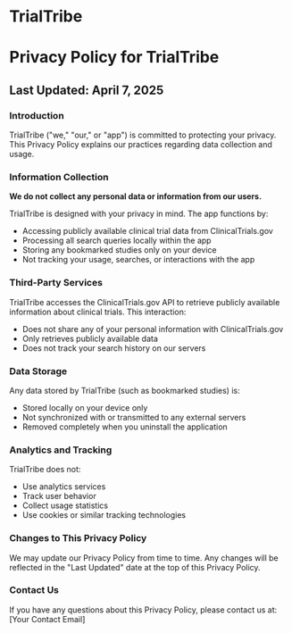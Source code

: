 # TrialTribe

# Privacy Policy for TrialTribe

## Last Updated: April 7, 2025

### Introduction

TrialTribe ("we," "our," or "app") is committed to protecting your privacy. This Privacy Policy explains our practices regarding data collection and usage.

### Information Collection

**We do not collect any personal data or information from our users.**

TrialTribe is designed with your privacy in mind. The app functions by:
- Accessing publicly available clinical trial data from ClinicalTrials.gov
- Processing all search queries locally within the app
- Storing any bookmarked studies only on your device
- Not tracking your usage, searches, or interactions with the app

### Third-Party Services

TrialTribe accesses the ClinicalTrials.gov API to retrieve publicly available information about clinical trials. This interaction:
- Does not share any of your personal information with ClinicalTrials.gov
- Only retrieves publicly available data
- Does not track your search history on our servers

### Data Storage

Any data stored by TrialTribe (such as bookmarked studies) is:
- Stored locally on your device only
- Not synchronized with or transmitted to any external servers
- Removed completely when you uninstall the application

### Analytics and Tracking

TrialTribe does not:
- Use analytics services
- Track user behavior
- Collect usage statistics
- Use cookies or similar tracking technologies

### Changes to This Privacy Policy

We may update our Privacy Policy from time to time. Any changes will be reflected in the "Last Updated" date at the top of this Privacy Policy.

### Contact Us

If you have any questions about this Privacy Policy, please contact us at:
[Your Contact Email]
